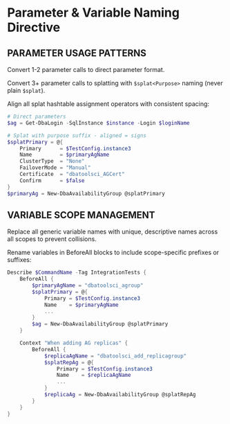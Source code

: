 # Parameter & Variable Naming Directive

## PARAMETER USAGE PATTERNS

Convert 1-2 parameter calls to direct parameter format.

Convert 3+ parameter calls to splatting with `$splat<Purpose>` naming (never plain `$splat`).

Align all splat hashtable assignment operators with consistent spacing:

```powershell
# Direct parameters
$ag = Get-DbaLogin -SqlInstance $instance -Login $loginName

# Splat with purpose suffix - aligned = signs
$splatPrimary = @{
    Primary      = $TestConfig.instance3
    Name         = $primaryAgName
    ClusterType  = "None"
    FailoverMode = "Manual"
    Certificate  = "dbatoolsci_AGCert"
    Confirm      = $false
}
$primaryAg = New-DbaAvailabilityGroup @splatPrimary
```

## VARIABLE SCOPE MANAGEMENT

Replace all generic variable names with unique, descriptive names across all scopes to prevent collisions.

Rename variables in BeforeAll blocks to include scope-specific prefixes or suffixes:

```powershell
Describe $CommandName -Tag IntegrationTests {
    BeforeAll {
        $primaryAgName = "dbatoolsci_agroup"
        $splatPrimary = @{
            Primary = $TestConfig.instance3
            Name    = $primaryAgName
            ...
        }
        $ag = New-DbaAvailabilityGroup @splatPrimary
    }

    Context "When adding AG replicas" {
        BeforeAll {
            $replicaAgName = "dbatoolsci_add_replicagroup"
            $splatRepAg = @{
                Primary = $TestConfig.instance3
                Name    = $replicaAgName
                ...
            }
            $replicaAg = New-DbaAvailabilityGroup @splatRepAg
        }
    }
}
```